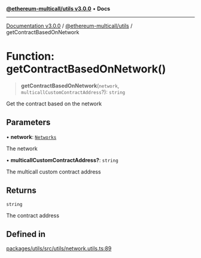 [**@ethereum-multicall/utils v3.0.0**](../README.md) • **Docs**

***

[Documentation v3.0.0](../../../packages.md) / [@ethereum-multicall/utils](../README.md) / getContractBasedOnNetwork

# Function: getContractBasedOnNetwork()

> **getContractBasedOnNetwork**(`network`, `multicallCustomContractAddress`?): `string`

Get the contract based on the network

## Parameters

• **network**: [`Networks`](../enumerations/Networks.md)

The network

• **multicallCustomContractAddress?**: `string`

The multicall custom contract address

## Returns

`string`

The contract address

## Defined in

[packages/utils/src/utils/network.utils.ts:89](https://github.com/niZmosis/ethereum-multicall/blob/759805f36c7ddb05e5fad0eb8478dcf22871af59/packages/utils/src/utils/network.utils.ts#L89)

